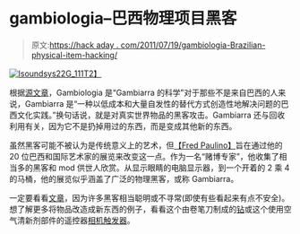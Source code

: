 # gambiologia–巴西物理项目黑客

> 原文:[https://hack aday . com/2011/07/19/gambiologia-Brazilian-physical-item-hacking/](https://hackaday.com/2011/07/19/gambiologia-brazilian-physical-item-hacking/)

[![](../Images/d57edf59b3b976d2d2f66becc535a2c2.png "Isoundsys22G_111")T2】](http://hackaday.com/2011/07/19/gambiologia-brazilian-physical-item-hacking/isoundsys22g_111/)

根据[源文章](http://www.we-make-money-not-art.com/archives/2011/07/gambiologia.php)，Gambiologia 是“Gambiarra 的科学”对于那些不是来自巴西的人来说，Gambiarra 是“一种以低成本和大量自发性的替代方式创造性地解决问题的巴西文化实践。”换句话说，就是对真实世界物品的黑客攻击。Gambiarra 还与回收利用有关，因为它不是扔掉用过的东西，而是变成其他新的东西。

虽然黑客可能不被认为是传统意义上的艺术，但[【Fred Paulino】](http://www.we-make-money-not-art.com/archives/2011/07/gambiologia.php)旨在通过他的 20 位巴西和国际艺术家的展览来改变这一点。作为一名“赌博专家”，他收集了相当多的黑客和 mod 供世人欣赏。从显示眼睛的电脑显示器，到一个开着的 2 乘 4 的马桶，他的展览似乎涵盖了广泛的物理黑客，或称 Gambiarra。

一定要看看[文章](http://www.we-make-money-not-art.com/archives/2011/07/gambiologia.php)，因为许多黑客相当聪明或不寻常(即使有些看起来有点不安全)。想了解更多将物品改造成新东西的例子，看看这个由卷笔刀制成的[钻](http://hackaday.com/2011/06/05/how-to-make-a-hand-drill-out-of-a-pencil-sharpener/)或这个使用空气清新剂部件的遥控器[相机触发器](http://hackaday.com/2011/02/04/remote-camera-trigger-built-from-air-freshener-parts/)。